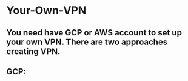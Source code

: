 # Your-Own-VPN
## You need have GCP or AWS account to set up your own VPN. There are two approaches creating VPN.
## GCP:
